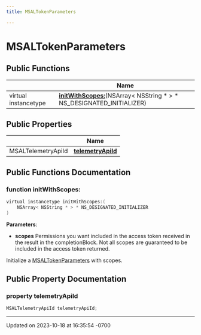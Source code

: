 ```yaml
---
title: MSALTokenParameters

---
```


# MSALTokenParameters





## Public Functions

|                | Name           |
| -------------- | -------------- |
| virtual instancetype | **[initWithScopes:](Classes/class_m_s_a_l_token_parameters.md#function-initwithscopes:)**(NSArray< NSString * > * NS_DESIGNATED_INITIALIZER) |

## Public Properties

|                | Name           |
| -------------- | -------------- |
| MSALTelemetryApiId | **[telemetryApiId](Classes/class_m_s_a_l_token_parameters.md#property-telemetryapiid)**  |

## Public Functions Documentation

### function initWithScopes:

```objective-c
virtual instancetype initWithScopes:(
    NSArray< NSString * > * NS_DESIGNATED_INITIALIZER
)
```


**Parameters**: 

  * **scopes** Permissions you want included in the access token received in the result in the completionBlock. Not all scopes are guaranteed to be included in the access token returned. 


Initialize a [MSALTokenParameters](Classes/class_m_s_a_l_token_parameters.md) with scopes.


## Public Property Documentation

### property telemetryApiId

```objective-c
MSALTelemetryApiId telemetryApiId;
```


-------------------------------

Updated on 2023-10-18 at 16:35:54 -0700